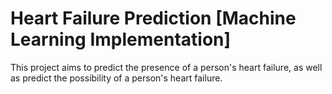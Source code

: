# Heart Failure Prediction [Machine Learning Implementation]

This project aims to predict the presence of a person's heart failure, as well as predict the possibility of a person's heart failure.